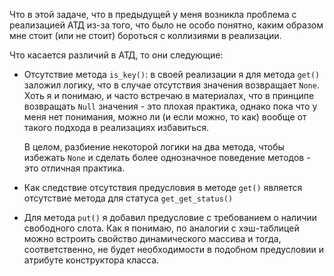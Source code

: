 Что в этой задаче, что в предыдущей у меня возникла проблема с реализацией АТД из-за того, что было не особо понятно, каким образом мне стоит (или не стоит) бороться с коллизиями в реализации.

Что касается различий в АТД, то они следующие:

- Отсутствие метода `is_key()`: в своей реализации я для метода `get()` заложил логику, что в случае отсутствия значения возвращает `None`.
  Хоть я и понимаю, и часто встречаю в материалах, что в принципе возвращать `Null` значения - это плохая практика, однако пока что у меня нет понимания, можно ли (и если можно, то как) вообще от такого подхода в реализациях избавиться.
  
  В целом, разбиение некоторой логики на два метода, чтобы избежать `None` и сделать более однозначное поведение методов - это отличная практика.

-  Как следствие отсутствия предусловия в методе `get()` является отсутствие метода для статуса `get_get_status()`

- Для метода `put()` я добавил предусловие с требованием о наличии свободного слота.
  Как я понимаю, по аналогии с хэш-таблицей можно встроить свойство динамического массива и тогда, соответственно, не будет необходимости в подобном предусловии и атрибуте конструктора класса.
